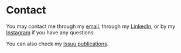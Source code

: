 # Contact

You may contact me through my [email](mailto:petrinjakmilica@outlook.com), through my [LinkedIn](https://www.linkedin.com/in/milica-petrinjak-a9828a82/), or by my [Instagram](https://www.instagram.com/mei_arch/) if you have any questions.

You can also check my [Issuu publications](https://issuu.com/meilimilica).
